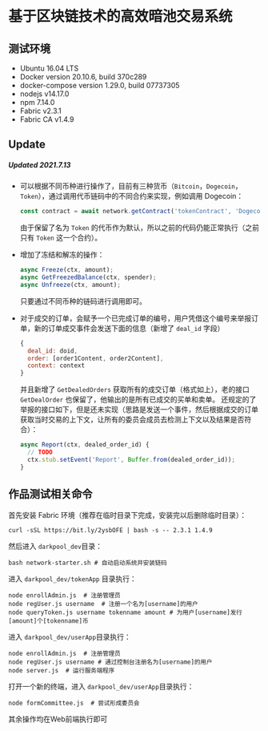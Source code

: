 # 基于区块链技术的高效暗池交易系统

## 测试环境

+ Ubuntu 16.04 LTS
+ Docker version 20.10.6, build 370c289
+ docker-compose version 1.29.0, build 07737305
+ nodejs v14.17.0
+ npm 7.14.0
+ Fabric v2.3.1
+ Fabric CA v1.4.9

## Update

##### Updated 2021.7.13
+ 可以根据不同币种进行操作了，目前有三种货币（`Bitcoin`，`Dogecoin`，`Token`），通过调用代币链码中的不同合约来实现，例如调用 Dogecoin：
  ```javascript
  const contract = await network.getContract('tokenContract', 'Dogecoin');
  ```
  由于保留了名为 `Token` 的代币作为默认，所以之前的代码仍能正常执行（之前只有 `Token` 这一个合约）。

+ 增加了冻结和解冻的操作：
  ```javascript
  async Freeze(ctx, amount);
  async GetFreezedBalance(ctx, spender);
  async Unfreeze(ctx, amount);
  ```
  只要通过不同币种的链码进行调用即可。

+ 对于成交的订单，会赋予一个已完成订单的编号，用户凭借这个编号来举报订单，新的订单成交事件会发送下面的信息（新增了 `deal_id` 字段）
  ```javascript
  {
    deal_id: doid,
    order: [order1Content, order2Content],
    context: context
  }
  ```
  并且新增了 `GetDealedOrders` 获取所有的成交订单（格式如上），老的接口 `GetDealOrder` 也保留了，他输出的是所有已成交的买单和卖单。
  还规定的了举报的接口如下，但是还未实现（思路是发送一个事件，然后根据成交的订单获取当时交易的上下文，让所有的委员会成员去检测上下文以及结果是否符合）：
  ```javascript
  async Report(ctx, dealed_order_id) {
    // TODO
    ctx.stub.setEvent('Report', Buffer.from(dealed_order_id));
  }
  ```

## 作品测试相关命令

首先安装 Fabric 环境（推荐在临时目录下完成，安装完以后删除临时目录）：

```shell
curl -sSL https://bit.ly/2ysbOFE | bash -s -- 2.3.1 1.4.9
```

然后进入 `darkpool_dev`目录：

```shell
bash network-starter.sh # 自动启动系统并安装链码
```

进入 `darkpool_dev/tokenApp` 目录执行：

```shell
node enrollAdmin.js  # 注册管理员
node regUser.js username  # 注册一个名为[username]的用户
node queryToken.js username tokenname amount # 为用户[username]发行[amount]个[tokenname]币
```

进入 `darkpool_dev/userApp`目录执行：

```shell
node enrollAdmin.js  # 注册管理员
node regUser.js username # 通过控制台注册名为[username]的用户
node server.js  # 运行服务端程序
```

打开一个新的终端，进入 `darkpool_dev/userApp`目录执行：

```shell
node formCommittee.js  # 尝试形成委员会
```

其余操作均在Web前端执行即可
